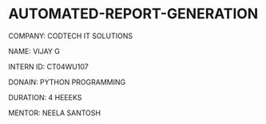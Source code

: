 # AUTOMATED-REPORT-GENERATION

COMPANY: CODTECH IT SOLUTIONS

NAME: VIJAY G

INTERN ID:  CT04WU107

DONAIN: PYTHON PROGRAMMING

DURATION: 4 HEEEKS

MENTOR: NEELA SANTOSH

